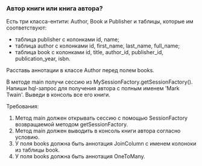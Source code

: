 
### Автор книги или книга автора?

Есть три класса-ентити: Author, Book и Publisher и таблицы, которые им соответствуют:
- таблица publisher с колонками id, name;
- таблица author с колонками id, first_name, last_name, full_name;
- таблица book с колонками id, title, author_id, publisher_id, publication_year, isbn.

Расставь аннотации в классе Author перед полем books.

В методе main получи сессию из MySessionFactory.getSessionFactory().
Напиши hql-запрос для получения автора с полным именем &#39;Mark Twain&#39;.
Выведи в консоль все его книги.


Требования:
1.	Метод main должен открывать сессию с помощью SessionFactory возвращаемой методом getSessionFactory.
2.	Метод main должен выводить в консоль книги автора согласно условию.
3.	У поля books должна быть аннотация JoinColumn с именем колоноки из таблицы book.
4.	У поля books должна быть аннотация OneToMany.



